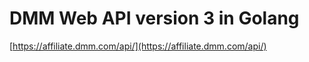 # DMM Web API version 3 in Golang

[https://affiliate.dmm.com/api/](https://affiliate.dmm.com/api/)
